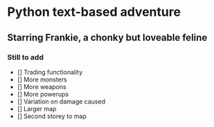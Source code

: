# Python text-based adventure
## Starring Frankie, a chonky but loveable feline

### Still to add

- [] Trading functionality
- [] More monsters
- [] More weapons
- [] More powerups
- [] Variation on damage caused
- [] Larger map
- [] Second storey to map
